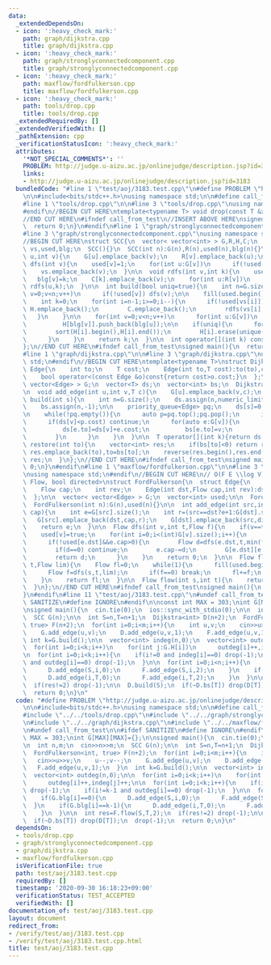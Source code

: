 ```yaml
---
data:
  _extendedDependsOn:
  - icon: ':heavy_check_mark:'
    path: graph/dijkstra.cpp
    title: graph/dijkstra.cpp
  - icon: ':heavy_check_mark:'
    path: graph/stronglyconnectedcomponent.cpp
    title: graph/stronglyconnectedcomponent.cpp
  - icon: ':heavy_check_mark:'
    path: maxflow/fordfulkerson.cpp
    title: maxflow/fordfulkerson.cpp
  - icon: ':heavy_check_mark:'
    path: tools/drop.cpp
    title: tools/drop.cpp
  _extendedRequiredBy: []
  _extendedVerifiedWith: []
  _pathExtension: cpp
  _verificationStatusIcon: ':heavy_check_mark:'
  attributes:
    '*NOT_SPECIAL_COMMENTS*': ''
    PROBLEM: http://judge.u-aizu.ac.jp/onlinejudge/description.jsp?id=3183
    links:
    - http://judge.u-aizu.ac.jp/onlinejudge/description.jsp?id=3183
  bundledCode: "#line 1 \"test/aoj/3183.test.cpp\"\n#define PROBLEM \"http://judge.u-aizu.ac.jp/onlinejudge/description.jsp?id=3183\"\
    \n\n#include<bits/stdc++.h>\nusing namespace std;\n\n#define call_from_test\n\
    #line 1 \"tools/drop.cpp\"\n\n#line 3 \"tools/drop.cpp\"\nusing namespace std;\n\
    #endif\n//BEGIN CUT HERE\ntemplate<typename T> void drop(const T &x){cout<<x<<endl;exit(0);}\n\
    //END CUT HERE\n#ifndef call_from_test\n//INSERT ABOVE HERE\nsigned main(){\n\
    \  return 0;\n}\n#endif\n#line 1 \"graph/stronglyconnectedcomponent.cpp\"\n\n\
    #line 3 \"graph/stronglyconnectedcomponent.cpp\"\nusing namespace std;\n#endif\n\
    //BEGIN CUT HERE\nstruct SCC{\n  vector< vector<int> > G,R,H,C;\n  vector<int>\
    \ vs,used,blg;\n  SCC(){}\n  SCC(int n):G(n),R(n),used(n),blg(n){}\n\n  void add_edge(int\
    \ u,int v){\n    G[u].emplace_back(v);\n    R[v].emplace_back(u);\n  }\n\n  void\
    \ dfs(int v){\n    used[v]=1;\n    for(int u:G[v])\n      if(!used[u]) dfs(u);\n\
    \    vs.emplace_back(v);\n  }\n\n  void rdfs(int v,int k){\n    used[v]=1;\n \
    \   blg[v]=k;\n    C[k].emplace_back(v);\n    for(int u:R[v])\n      if(!used[u])\
    \ rdfs(u,k);\n  }\n\n  int build(bool uniq=true){\n    int n=G.size();\n    for(int\
    \ v=0;v<n;v++)\n      if(!used[v]) dfs(v);\n\n    fill(used.begin(),used.end(),0);\n\
    \    int k=0;\n    for(int i=n-1;i>=0;i--){\n      if(!used[vs[i]]){\n       \
    \ H.emplace_back();\n        C.emplace_back();\n        rdfs(vs[i],k++);\n   \
    \   }\n    }\n\n    for(int v=0;v<n;v++)\n      for(int u:G[v])\n        if(blg[v]!=blg[u])\n\
    \          H[blg[v]].push_back(blg[u]);\n\n    if(uniq){\n      for(int i=0;i<k;i++){\n\
    \        sort(H[i].begin(),H[i].end());\n        H[i].erase(unique(H[i].begin(),H[i].end()),H[i].end());\n\
    \      }\n    }\n    return k;\n  }\n\n  int operator[](int k) const{return blg[k];}\n\
    };\n//END CUT HERE\n#ifndef call_from_test\nsigned main(){\n  return 0;\n}\n#endif\n\
    #line 1 \"graph/dijkstra.cpp\"\n\n#line 3 \"graph/dijkstra.cpp\"\nusing namespace\
    \ std;\n#endif\n//BEGIN CUT HERE\ntemplate<typename T>\nstruct Dijkstra{\n  struct\
    \ Edge{\n    int to;\n    T cost;\n    Edge(int to,T cost):to(to),cost(cost){}\n\
    \    bool operator<(const Edge &o)const{return cost>o.cost;}\n  };\n\n  vector<\
    \ vector<Edge> > G;\n  vector<T> ds;\n  vector<int> bs;\n  Dijkstra(int n):G(n){}\n\
    \n  void add_edge(int u,int v,T c){\n    G[u].emplace_back(v,c);\n  }\n\n  void\
    \ build(int s){\n    int n=G.size();\n    ds.assign(n,numeric_limits<T>::max());\n\
    \    bs.assign(n,-1);\n\n    priority_queue<Edge> pq;\n    ds[s]=0;\n    pq.emplace(s,ds[s]);\n\
    \n    while(!pq.empty()){\n      auto p=pq.top();pq.pop();\n      int v=p.to;\n\
    \      if(ds[v]<p.cost) continue;\n      for(auto e:G[v]){\n        if(ds[e.to]>ds[v]+e.cost){\n\
    \          ds[e.to]=ds[v]+e.cost;\n          bs[e.to]=v;\n          pq.emplace(e.to,ds[e.to]);\n\
    \        }\n      }\n    }\n  }\n\n  T operator[](int k){return ds[k];}\n\n  vector<int>\
    \ restore(int to){\n    vector<int> res;\n    if(bs[to]<0) return res;\n    while(~to)\
    \ res.emplace_back(to),to=bs[to];\n    reverse(res.begin(),res.end());\n    return\
    \ res;\n  }\n};\n//END CUT HERE\n#ifndef call_from_test\nsigned main(){\n  return\
    \ 0;\n}\n#endif\n#line 1 \"maxflow/fordfulkerson.cpp\"\n\n#line 3 \"maxflow/fordfulkerson.cpp\"\
    \nusing namespace std;\n#endif\n//BEGIN CUT HERE\n// O(F E \\log V)\ntemplate<typename\
    \ Flow, bool directed>\nstruct FordFulkerson{\n  struct Edge{\n    int dst;\n\
    \    Flow cap;\n    int rev;\n    Edge(int dst,Flow cap,int rev):dst(dst),cap(cap),rev(rev){}\n\
    \  };\n\n  vector< vector<Edge> > G;\n  vector<int> used;\n\n  FordFulkerson(){}\n\
    \  FordFulkerson(int n):G(n),used(n){}\n\n  int add_edge(int src,int dst,Flow\
    \ cap){\n    int e=G[src].size();\n    int r=(src==dst?e+1:G[dst].size());\n \
    \   G[src].emplace_back(dst,cap,r);\n    G[dst].emplace_back(src,directed?0:cap,e);\n\
    \    return e;\n  }\n\n  Flow dfs(int v,int t,Flow f){\n    if(v==t) return f;\n\
    \    used[v]=true;\n    for(int i=0;i<(int)G[v].size();i++){\n      Edge &e=G[v][i];\n\
    \      if(!used[e.dst]&&e.cap>0){\n        Flow d=dfs(e.dst,t,min(f,e.cap));\n\
    \        if(d==0) continue;\n        e.cap-=d;\n        G[e.dst][e.rev].cap+=d;\n\
    \        return d;\n      }\n    }\n    return 0;\n  }\n\n  Flow flow(int s,int\
    \ t,Flow lim){\n    Flow fl=0;\n    while(1){\n      fill(used.begin(),used.end(),0);\n\
    \      Flow f=dfs(s,t,lim);\n      if(f==0) break;\n      fl+=f;\n      lim-=f;\n\
    \    }\n    return fl;\n  }\n\n  Flow flow(int s,int t){\n    return flow(s,t,numeric_limits<Flow>::max()/2);\n\
    \  }\n};\n//END CUT HERE\n#ifndef call_from_test\nsigned main(){\n  return 0;\n\
    }\n#endif\n#line 11 \"test/aoj/3183.test.cpp\"\n#undef call_from_test\n\n#ifdef\
    \ SANITIZE\n#define IGNORE\n#endif\n\nconst int MAX = 303;\nint G[MAX][MAX]={};\n\
    \nsigned main(){\n  cin.tie(0);\n  ios::sync_with_stdio(0);\n\n  int n,m;\n  cin>>n>>m;\n\
    \  SCC G(n);\n\n  int S=n,T=n+1;\n  Dijkstra<int> D(n+2);\n  FordFulkerson<int,\
    \ true> F(n+2);\n  for(int i=0;i<m;i++){\n    int u,v;\n    cin>>u>>v;\n    u--;v--;\n\
    \    G.add_edge(u,v);\n    D.add_edge(u,v,1);\n    F.add_edge(u,v,1);\n  }\n \
    \ int k=G.build();\n\n  vector<int> indeg(n,0);\n  vector<int> outdeg(n,0);\n\n\
    \  for(int i=0;i<k;i++)\n    for(int j:G.H[i])\n      outdeg[i]++,indeg[j]++;\n\
    \n  for(int i=0;i<k;i++){\n    if(i!=0 and indeg[i]==0) drop(-1);\n    if(i!=k-1\
    \ and outdeg[i]==0) drop(-1);\n  }\n\n  for(int i=0;i<n;i++){\n    if(G.blg[i]==0){\n\
    \      D.add_edge(S,i,0);\n      F.add_edge(S,i,2);\n    }\n    if(G.blg[i]==k-1){\n\
    \      D.add_edge(i,T,0);\n      F.add_edge(i,T,2);\n    }\n  }\n\n  int res=F.flow(S,T,2);\n\
    \  if(res!=2) drop(-1);\n\n  D.build(S);\n  if(~D.bs[T]) drop(D[T]);\n  drop(-1);\n\
    \  return 0;\n}\n"
  code: "#define PROBLEM \"http://judge.u-aizu.ac.jp/onlinejudge/description.jsp?id=3183\"\
    \n\n#include<bits/stdc++.h>\nusing namespace std;\n\n#define call_from_test\n\
    #include \"../../tools/drop.cpp\"\n#include \"../../graph/stronglyconnectedcomponent.cpp\"\
    \n#include \"../../graph/dijkstra.cpp\"\n#include \"../../maxflow/fordfulkerson.cpp\"\
    \n#undef call_from_test\n\n#ifdef SANITIZE\n#define IGNORE\n#endif\n\nconst int\
    \ MAX = 303;\nint G[MAX][MAX]={};\n\nsigned main(){\n  cin.tie(0);\n  ios::sync_with_stdio(0);\n\
    \n  int n,m;\n  cin>>n>>m;\n  SCC G(n);\n\n  int S=n,T=n+1;\n  Dijkstra<int> D(n+2);\n\
    \  FordFulkerson<int, true> F(n+2);\n  for(int i=0;i<m;i++){\n    int u,v;\n \
    \   cin>>u>>v;\n    u--;v--;\n    G.add_edge(u,v);\n    D.add_edge(u,v,1);\n \
    \   F.add_edge(u,v,1);\n  }\n  int k=G.build();\n\n  vector<int> indeg(n,0);\n\
    \  vector<int> outdeg(n,0);\n\n  for(int i=0;i<k;i++)\n    for(int j:G.H[i])\n\
    \      outdeg[i]++,indeg[j]++;\n\n  for(int i=0;i<k;i++){\n    if(i!=0 and indeg[i]==0)\
    \ drop(-1);\n    if(i!=k-1 and outdeg[i]==0) drop(-1);\n  }\n\n  for(int i=0;i<n;i++){\n\
    \    if(G.blg[i]==0){\n      D.add_edge(S,i,0);\n      F.add_edge(S,i,2);\n  \
    \  }\n    if(G.blg[i]==k-1){\n      D.add_edge(i,T,0);\n      F.add_edge(i,T,2);\n\
    \    }\n  }\n\n  int res=F.flow(S,T,2);\n  if(res!=2) drop(-1);\n\n  D.build(S);\n\
    \  if(~D.bs[T]) drop(D[T]);\n  drop(-1);\n  return 0;\n}\n"
  dependsOn:
  - tools/drop.cpp
  - graph/stronglyconnectedcomponent.cpp
  - graph/dijkstra.cpp
  - maxflow/fordfulkerson.cpp
  isVerificationFile: true
  path: test/aoj/3183.test.cpp
  requiredBy: []
  timestamp: '2020-09-30 16:18:23+09:00'
  verificationStatus: TEST_ACCEPTED
  verifiedWith: []
documentation_of: test/aoj/3183.test.cpp
layout: document
redirect_from:
- /verify/test/aoj/3183.test.cpp
- /verify/test/aoj/3183.test.cpp.html
title: test/aoj/3183.test.cpp
---
```

